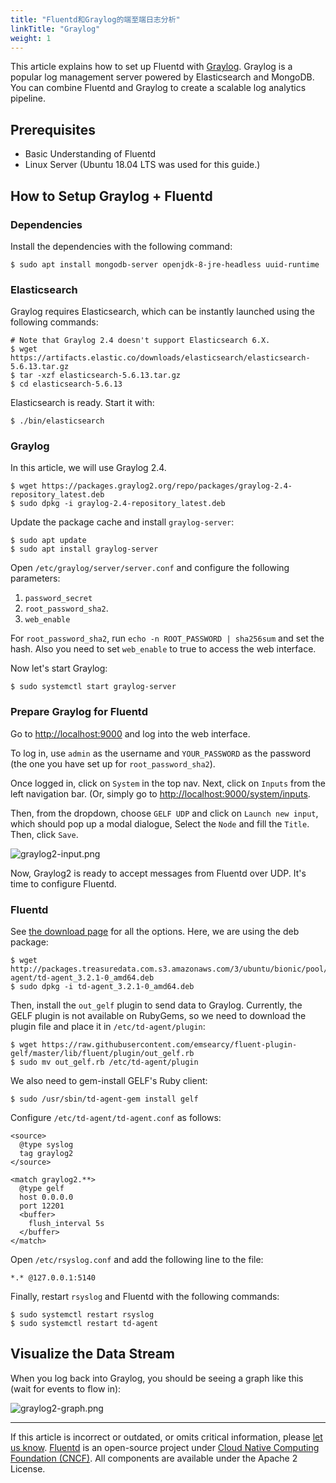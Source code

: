 ```yaml
---
title: "Fluentd和Graylog的端至端日志分析"
linkTitle: "Graylog"
weight: 1
---
```


This article explains how to set up Fluentd with [Graylog](https://www.graylog.org).
Graylog is a popular log management server powered by Elasticsearch and MongoDB.
You can combine Fluentd and Graylog to create a scalable log analytics pipeline.

## Prerequisites

- Basic Understanding of Fluentd
- Linux Server (Ubuntu 18.04 LTS was used for this guide.)

## How to Setup Graylog + Fluentd

### Dependencies

Install the dependencies with the following command:

```
$ sudo apt install mongodb-server openjdk-8-jre-headless uuid-runtime
```

### Elasticsearch

Graylog requires Elasticsearch, which can be instantly launched using
the following commands:

```
# Note that Graylog 2.4 doesn't support Elasticsearch 6.X.
$ wget https://artifacts.elastic.co/downloads/elasticsearch/elasticsearch-5.6.13.tar.gz
$ tar -xzf elasticsearch-5.6.13.tar.gz
$ cd elasticsearch-5.6.13
```

Elasticsearch is ready. Start it with:

```
$ ./bin/elasticsearch
```

### Graylog

In this article, we will use Graylog 2.4.

```
$ wget https://packages.graylog2.org/repo/packages/graylog-2.4-repository_latest.deb
$ sudo dpkg -i graylog-2.4-repository_latest.deb
```

Update the package cache and install `graylog-server`:

```
$ sudo apt update
$ sudo apt install graylog-server
```

Open `/etc/graylog/server/server.conf` and configure the following parameters:

1.  `password_secret`
2.  `root_password_sha2`.
3.  `web_enable`

For `root_password_sha2`, run `echo -n ROOT_PASSWORD | sha256sum` and set the hash.
Also you need to set `web_enable` to true to access the web interface.

Now let's start Graylog:

```
$ sudo systemctl start graylog-server
```

### Prepare Graylog for Fluentd

Go to [http://localhost:9000](http://localhost:9000) and log into the web interface.

To log in, use `admin` as the username and `YOUR_PASSWORD` as the password (the
one you have set up for `root_password_sha2`).

Once logged in, click on `System` in the top nav. Next, click on `Inputs` from
the left navigation bar. (Or, simply go to [http://localhost:9000/system/inputs](http://localhost:9000/system/inputs).

Then, from the dropdown, choose `GELF UDP` and click on `Launch new input`,
which should pop up a modal dialogue, Select the `Node` and fill the `Title`.
Then, click `Save`.

![graylog2-input.png](/images/graylog2-input.png)

Now, Graylog2 is ready to accept messages from Fluentd over UDP. It's time to
configure Fluentd.

### Fluentd

See [the download page](https://www.fluentd.org/download) for all the options.
Here, we are using the deb package:

```
$ wget http://packages.treasuredata.com.s3.amazonaws.com/3/ubuntu/bionic/pool/contrib/t/td-agent/td-agent_3.2.1-0_amd64.deb
$ sudo dpkg -i td-agent_3.2.1-0_amd64.deb
```

Then, install the `out_gelf` plugin to send data to Graylog. Currently, the
GELF plugin is not available on RubyGems, so we need to download the plugin
file and place it in `/etc/td-agent/plugin`:

```
$ wget https://raw.githubusercontent.com/emsearcy/fluent-plugin-gelf/master/lib/fluent/plugin/out_gelf.rb
$ sudo mv out_gelf.rb /etc/td-agent/plugin
```

We also need to gem-install GELF's Ruby client:

```
$ sudo /usr/sbin/td-agent-gem install gelf
```

Configure `/etc/td-agent/td-agent.conf` as follows:

```
<source>
  @type syslog
  tag graylog2
</source>

<match graylog2.**>
  @type gelf
  host 0.0.0.0
  port 12201
  <buffer>
    flush_interval 5s
  </buffer>
</match>
```

Open `/etc/rsyslog.conf` and add the following line to the file:

```
*.* @127.0.0.1:5140
```

Finally, restart `rsyslog` and Fluentd with the following commands:

```
$ sudo systemctl restart rsyslog
$ sudo systemctl restart td-agent
```

## Visualize the Data Stream

When you log back into Graylog, you should be seeing a graph like this
(wait for events to flow in):

![graylog2-graph.png](/images/graylog2-graph.png)

---

If this article is incorrect or outdated, or omits critical information, please [let us know](https://github.com/fluent/fluentd-docs-gitbook/issues?state=open).
[Fluentd](http://www.fluentd.org/) is an open-source project under [Cloud Native Computing Foundation (CNCF)](https://cncf.io/). All components are available under the Apache 2 License.
